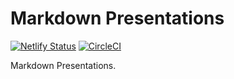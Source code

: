 # Markdown Presentations

[![Netlify Status](https://api.netlify.com/api/v1/badges/bb7f7526-42e4-4148-81c0-8c97f8d1cf03/deploy-status)](https://pages.netlify.fornever.org/)
[![CircleCI](https://circleci.com/gh/Soontao/presentations.svg?style=svg)](https://circleci.com/gh/Soontao/presentations)

Markdown Presentations.
